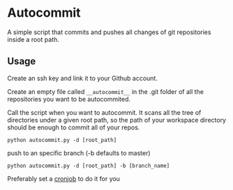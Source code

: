# Autocommit
A simple script that commits and pushes all changes of git repositories inside a root path.

## Usage
Create an ssh key and link it to your Github account.

Create an empty file called `__autocommit__` in the .git folder of all the repositories you want to be autocommited.

Call the script when you want to autocommit. It scans all the tree of directories under a given root path, so the path of your workspace directory should be enough to commit all of your repos.
```
python autocommit.py -d [root_path]
```
push to an specific branch (-b defaults to master)
```
python autocommit.py -d [root_path] -b [branch_name]
```

Preferably set a [cronjob](http://askubuntu.com/questions/2368/how-do-i-set-up-a-cron-job) to do it for you
